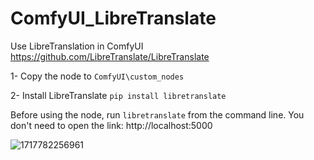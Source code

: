 # ComfyUI_LibreTranslate
Use LibreTranslation in ComfyUI
https://github.com/LibreTranslate/LibreTranslate

1- Copy the node to ``ComfyUI\custom_nodes``

2- Install LibreTranslate
``pip install libretranslate``

Before using the node, run ``libretranslate`` from the command line.
You don't need to open the link: http://localhost:5000

![1717782256961](https://github.com/seghier/ComfyUI_LibreTranslate/assets/6026588/340cac53-fb64-4d63-999b-32039526cade)
